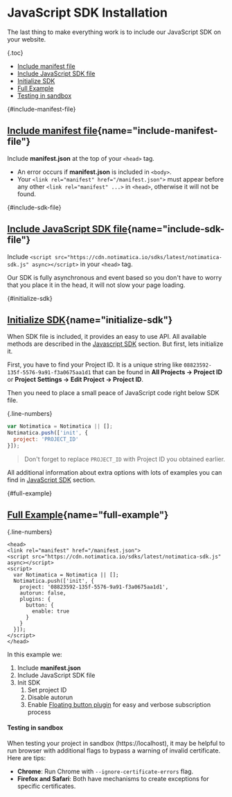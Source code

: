 # JavaScript SDK Installation

The last thing to make everything work is to include our JavaScript SDK on your website.

{.toc}
* [Include manifest file](#include-manifest-file)
* [Include JavaScript SDK file](#include-sdk-file)
* [Initialize SDK](#initialize-sdk)
* [Full Example](#full-example)
* [Testing in sandbox](#testing-in-sandbox)

{#include-manifest-file}
## [Include manifest file](#include-manifest-file){name="include-manifest-file"}

Include **manifest.json** at the top of your `<head>` tag.

* An error occurs if **manifest.json** is included in `<body>`.
* Your `<link rel="manifest" href="/manifest.json">` must appear before any other `<link rel="manifest" ...>` in `<head>`, otherwise it will not be found.

{#include-sdk-file}
## [Include JavaScript SDK file](#include-sdk-file){name="include-sdk-file"}

Include `<script src="https://cdn.notimatica.io/sdks/latest/notimatica-sdk.js" async></script>` in your `<head>` tag.

Our SDK is fully asynchronous and event based so you don't have to worry that you place it in the head, it will not slow your page loading.

{#initialize-sdk}
## [Initialize SDK](#initialize-sdk){name="initialize-sdk"}

When SDK file is included, it provides an easy to use API. All available methods are described in the [Javascript SDK](/docs/javascript-sdk) section. But first, lets initialize it.

First, you have to find your Project ID. It is a unique string like `08823592-135f-5576-9a91-f3a0675aa1d1` that can be found  in **All Projects → Project ID** or **Project Settings → Edit Project → Project ID**.

Then you need to place a small peace of JavaScript code right below SDK file.

{.line-numbers}
```javascript
var Notimatica = Notimatica || [];
Notimatica.push(['init', {
  project: 'PROJECT_ID'
}]);
```

> Don't forget to replace `PROJECT_ID` with Project ID you obtained earlier.

<!--This is a minimum setup that is needed to make everything work. When your customer will visit your site, he will see automatic prompt to subscribe to notifications. But this way is not user friendly.

Luckily our SDK is flexible enough to give you an easy way to modify or customize default behavior. You can do it by setting additional options in init method like this:

{.line-numbers}
```javascript
var Notimatica = Notimatica || [];
Notimatica.push(['init', {
  project: 'PROJECT_ID',
  autorun: false
}]);
```

In this example we set autorun to false, so we say that we don't want SDK prompt users to subscribe automatically, we want to do it manually. -->

<div class="callout callout-info" role="alert">

All additional information about extra options with lots of examples you can find in [JavaScript SDK](/docs/javascript-sdk) section.

</div>

{#full-example}
## [Full Example](#full-example){name="full-example"}

{.line-numbers}
```markup
<head>
<link rel="manifest" href="/manifest.json">
<script src="https://cdn.notimatica.io/sdks/latest/notimatica-sdk.js" async></script>
<script>
  var Notimatica = Notimatica || [];
  Notimatica.push(['init', {
    project: '08823592-135f-5576-9a91-f3a0675aa1d1',
    autorun: false,
    plugins: {
      button: {
        enable: true
      }
    }
  }]);
</script>
</head>
```

In this example we:

1. Include **manifest.json**
1. Include JavaScript SDK file
1. Init SDK
    1. Set project ID
    1. Disable autorun
    1. Enable [Floating button plugin](/docs/button-plugin) for easy and verbose subscription process


<div class="callout callout-info" role="alert">

#### Testing in sandbox

When testing your project in sandbox (https://localhost), it may be helpful to run browser with additional flags to bypass a warning of invalid certificate. Here are tips:

* **Chrome**: Run Chrome with `--ignore-certificate-errors` flag.
* **Firefox and Safari**: Both have mechanisms to create exceptions for specific certificates.

</div>
